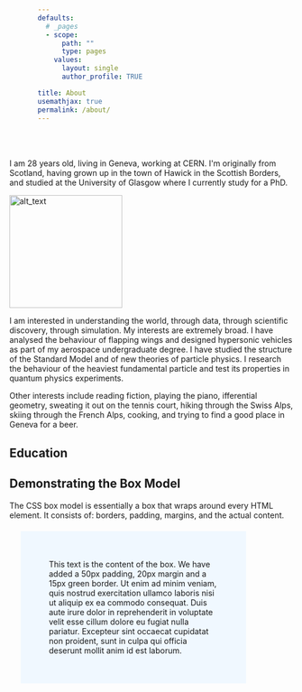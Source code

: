 ```yaml
---
defaults:
  # _pages
  - scope:
      path: ""
      type: pages
    values:
      layout: single
      author_profile: TRUE

title: About
usemathjax: true
permalink: /about/
---
```


I am 28 years old, living in Geneva, working at CERN. I'm originally from
Scotland, having grown up in the town of Hawick in the Scottish Borders, and
studied at the University of Glasgow where I currently study for a PhD.

<img alt="alt_text" width="200px" src="https://user-images.githubusercontent.com/68130081/199840994-a7f9f27f-d569-435d-a1f4-7e772c2579b5.jpg" />


I am interested in understanding the world, through data, through scientific
discovery, through simulation. My interests are extremely broad. I have analysed
the behaviour of flapping wings and designed hypersonic vehicles as part of my
aerospace undergraduate degree. I have studied the structure of the Standard
Model and of new theories of particle physics. I research the behaviour of the
heaviest fundamental particle and test its properties in quantum physics
experiments. 

Other interests include reading fiction, playing the piano, ifferential
geometry, sweating it out on the tennis court, hiking through the Swiss Alps,
skiing through the French Alps, cooking, and trying to find a good place in Geneva for a
beer.

## Education

<style>
div {
  background-color: aliceblue;
  width: 300px;
  padding: 50px;
  margin: 20px;
}
</style>
</head>
<body>

<h2>Demonstrating the Box Model</h2>

<p>The CSS box model is essentially a box that wraps around every HTML element. It consists of: borders, padding, margins, and the actual content.</p>

<div>This text is the content of the box. We have added a 50px padding, 20px margin and a 15px green border. Ut enim ad minim veniam, quis nostrud exercitation ullamco laboris nisi ut aliquip ex ea commodo consequat. Duis aute irure dolor in reprehenderit in voluptate velit esse cillum dolore eu fugiat nulla pariatur. Excepteur sint occaecat cupidatat non proident, sunt in culpa qui officia deserunt mollit anim id est laborum.</div>

